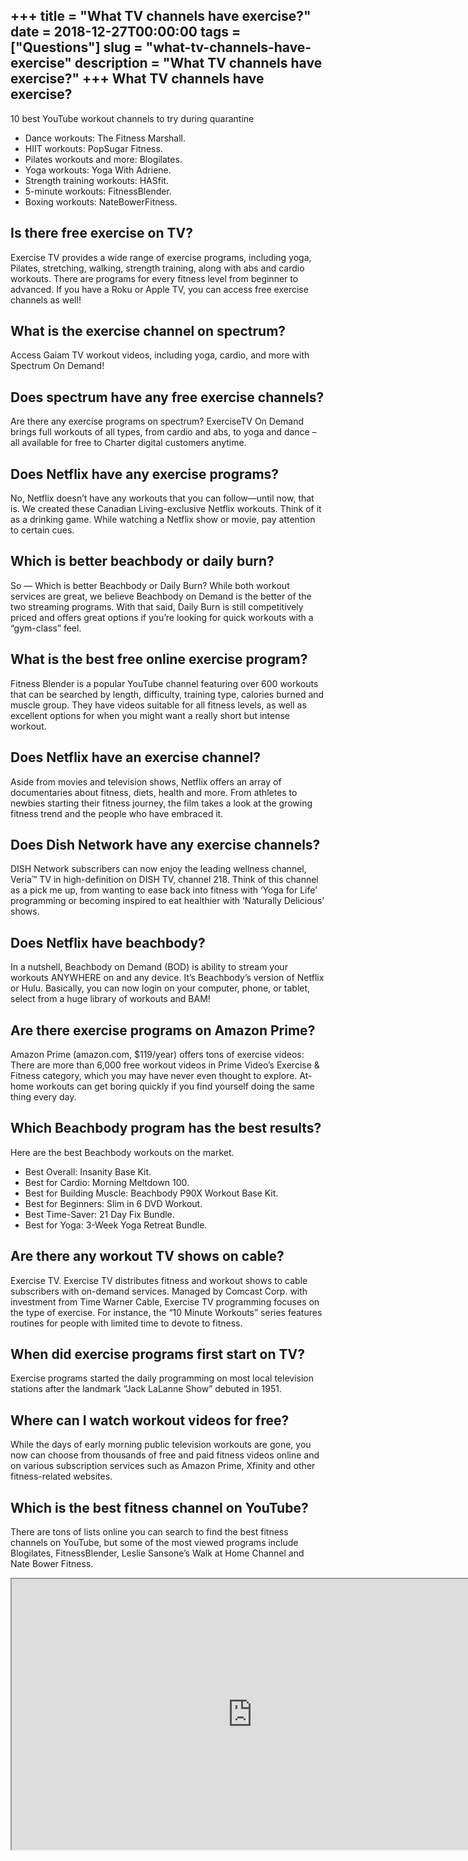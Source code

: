 +++
title = "What TV channels have exercise?"
date = 2018-12-27T00:00:00
tags = ["Questions"]
slug = "what-tv-channels-have-exercise"
description = "What TV channels have exercise?"
+++
What TV channels have exercise?
-------------------------------

10 best YouTube workout channels to try during quarantine

- Dance workouts: The Fitness Marshall.
- HIIT workouts: PopSugar Fitness.
- Pilates workouts and more: Blogilates.
- Yoga workouts: Yoga With Adriene.
- Strength training workouts: HASfit.
- 5-minute workouts: FitnessBlender.
- Boxing workouts: NateBowerFitness.

Is there free exercise on TV?
-----------------------------

Exercise TV provides a wide range of exercise programs, including yoga, Pilates, stretching, walking, strength training, along with abs and cardio workouts. There are programs for every fitness level from beginner to advanced. If you have a Roku or Apple TV, you can access free exercise channels as well!

What is the exercise channel on spectrum?
-----------------------------------------

Access Gaiam TV workout videos, including yoga, cardio, and more with Spectrum On Demand!

Does spectrum have any free exercise channels?
----------------------------------------------

Are there any exercise programs on spectrum? ExerciseTV On Demand brings full workouts of all types, from cardio and abs, to yoga and dance – all available for free to Charter digital customers anytime.

Does Netflix have any exercise programs?
----------------------------------------

No, Netflix doesn’t have any workouts that you can follow—until now, that is. We created these Canadian Living-exclusive Netflix workouts. Think of it as a drinking game. While watching a Netflix show or movie, pay attention to certain cues.

Which is better beachbody or daily burn?
----------------------------------------

So — Which is better Beachbody or Daily Burn? While both workout services are great, we believe Beachbody on Demand is the better of the two streaming programs. With that said, Daily Burn is still competitively priced and offers great options if you’re looking for quick workouts with a “gym-class” feel.

What is the best free online exercise program?
----------------------------------------------

Fitness Blender is a popular YouTube channel featuring over 600 workouts that can be searched by length, difficulty, training type, calories burned and muscle group. They have videos suitable for all fitness levels, as well as excellent options for when you might want a really short but intense workout.

Does Netflix have an exercise channel?
--------------------------------------

Aside from movies and television shows, Netflix offers an array of documentaries about fitness, diets, health and more. From athletes to newbies starting their fitness journey, the film takes a look at the growing fitness trend and the people who have embraced it.

Does Dish Network have any exercise channels?
---------------------------------------------

DISH Network subscribers can now enjoy the leading wellness channel, Veria™ TV in high-definition on DISH TV, channel 218. Think of this channel as a pick me up, from wanting to ease back into fitness with ‘Yoga for Life’ programming or becoming inspired to eat healthier with ‘Naturally Delicious’ shows.

Does Netflix have beachbody?
----------------------------

In a nutshell, Beachbody on Demand (BOD) is ability to stream your workouts ANYWHERE on and any device. It’s Beachbody’s version of Netflix or Hulu. Basically, you can now login on your computer, phone, or tablet, select from a huge library of workouts and BAM!

Are there exercise programs on Amazon Prime?
--------------------------------------------

Amazon Prime (amazon.com, $119/year) offers tons of exercise videos: There are more than 6,000 free workout videos in Prime Video’s Exercise &amp; Fitness category, which you may have never even thought to explore. At-home workouts can get boring quickly if you find yourself doing the same thing every day.

Which Beachbody program has the best results?
---------------------------------------------

Here are the best Beachbody workouts on the market.

- Best Overall: Insanity Base Kit.
- Best for Cardio: Morning Meltdown 100.
- Best for Building Muscle: Beachbody P90X Workout Base Kit.
- Best for Beginners: Slim in 6 DVD Workout.
- Best Time-Saver: 21 Day Fix Bundle.
- Best for Yoga: 3-Week Yoga Retreat Bundle.

Are there any workout TV shows on cable?
----------------------------------------

Exercise TV. Exercise TV distributes fitness and workout shows to cable subscribers with on-demand services. Managed by Comcast Corp. with investment from Time Warner Cable, Exercise TV programming focuses on the type of exercise. For instance, the “10 Minute Workouts” series features routines for people with limited time to devote to fitness.

When did exercise programs first start on TV?
---------------------------------------------

Exercise programs started the daily programming on most local television stations after the landmark “Jack LaLanne Show” debuted in 1951.

Where can I watch workout videos for free?
------------------------------------------

While the days of early morning public television workouts are gone, you now can choose from thousands of free and paid fitness videos online and on various subscription services such as Amazon Prime, Xfinity and other fitness-related websites.

Which is the best fitness channel on YouTube?
---------------------------------------------

There are tons of lists online you can search to find the best fitness channels on YouTube, but some of the most viewed programs include Blogilates, FitnessBlender, Leslie Sansone’s Walk at Home Channel and Nate Bower Fitness.

<iframe allow="accelerometer; autoplay; clipboard-write; encrypted-media; gyroscope; picture-in-picture" allowfullscreen="" class="__youtube_prefs__  epyt-is-override  no-lazyload" data-no-lazy="1" data-origheight="433" data-origwidth="770" data-skipgform_ajax_framebjll="" height="433" id="_ytid_14596" loading="lazy" src="https://www.youtube.com/embed/JGHa651QWuY?enablejsapi=1&autoplay=0&cc_load_policy=0&cc_lang_pref=&iv_load_policy=1&loop=0&modestbranding=0&rel=1&fs=1&playsinline=0&autohide=2&theme=dark&color=red&controls=1&" title="YouTube player" width="770"></iframe>